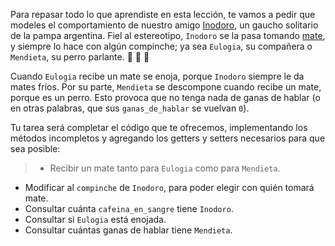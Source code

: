 Para repasar todo lo que aprendiste en esta lección, te vamos a pedir que modeles el comportamiento de nuestro amigo [Inodoro](https://es.wikipedia.org/wiki/Inodoro_Pereyra), un gaucho solitario de la pampa argentina. Fiel al estereotipo, `Inodoro` se la pasa tomando [mate](https://es.wikipedia.org/wiki/Mate_(infusi%C3%B3n)), y siempre lo hace con algún compinche; ya sea `Eulogia`, su compañera o `Mendieta`, su perro parlante. :man: :woman: :dog:

Cuando `Eulogia` recibe un mate se enoja, porque `Inodoro` siempre le da mates fríos. Por su parte, `Mendieta` se descompone cuando recibe un mate, porque es un perro. Esto provoca que no tenga nada de ganas de hablar (o en otras palabras, que sus `ganas_de_hablar` se vuelvan `0`).

Tu tarea será completar el código que te ofrecemos, implementando los métodos incompletos y agregando los getters y setters necesarios para que sea posible:

> * Recibir un mate tanto para `Eulogia` como para `Mendieta`.
* Modificar al `compinche` de `Inodoro`, para poder elegir con quién tomará mate.
* Consultar cuánta `cafeina_en_sangre` tiene `Inodoro`.
* Consultar si `Eulogia` está enojada.
* Consultar cuántas ganas de hablar tiene `Mendieta`.
